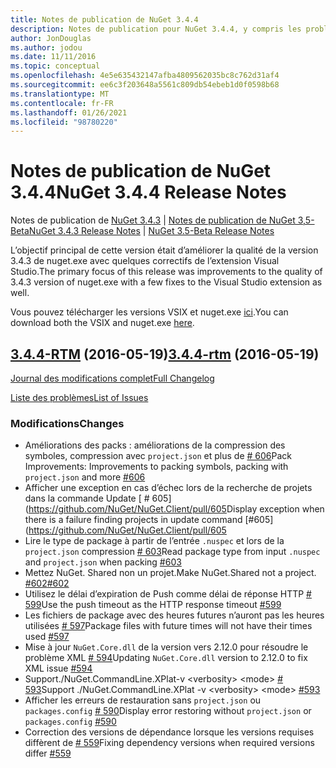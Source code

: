 ```yaml
---
title: Notes de publication de NuGet 3.4.4
description: Notes de publication pour NuGet 3.4.4, y compris les problèmes connus, les correctifs de bogues, les fonctionnalités ajoutées et DCR.
author: JonDouglas
ms.author: jodou
ms.date: 11/11/2016
ms.topic: conceptual
ms.openlocfilehash: 4e5e635432147afba4809562035bc8c762d31af4
ms.sourcegitcommit: ee6c3f203648a5561c809db54ebeb1d0f0598b68
ms.translationtype: MT
ms.contentlocale: fr-FR
ms.lasthandoff: 01/26/2021
ms.locfileid: "98780220"
---
```

# <a name="nuget-344-release-notes"></a><span data-ttu-id="363e4-103">Notes de publication de NuGet 3.4.4</span><span class="sxs-lookup"><span data-stu-id="363e4-103">NuGet 3.4.4 Release Notes</span></span>

<span data-ttu-id="363e4-104">Notes de publication de [NuGet 3.4.3](../release-notes/nuget-3.4.3.md)  |  [Notes de publication de NuGet 3,5-Beta](../release-notes/nuget-3.5-Beta.md)</span><span class="sxs-lookup"><span data-stu-id="363e4-104">[NuGet 3.4.3 Release Notes](../release-notes/nuget-3.4.3.md) | [NuGet 3.5-Beta Release Notes](../release-notes/nuget-3.5-Beta.md)</span></span>

<span data-ttu-id="363e4-105">L’objectif principal de cette version était d’améliorer la qualité de la version 3.4.3 de nuget.exe avec quelques correctifs de l’extension Visual Studio.</span><span class="sxs-lookup"><span data-stu-id="363e4-105">The primary focus of this release was improvements to the quality of 3.4.3 version of nuget.exe with a few fixes to the Visual Studio extension as well.</span></span>

<span data-ttu-id="363e4-106">Vous pouvez télécharger les versions VSIX et nuget.exe [ici](https://dist.nuget.org/index.html).</span><span class="sxs-lookup"><span data-stu-id="363e4-106">You can download both the VSIX and nuget.exe [here](https://dist.nuget.org/index.html).</span></span>

## <a name="344-rtm-2016-05-19"></a><span data-ttu-id="363e4-107">[3.4.4-RTM](https://github.com/NuGet/NuGet.Client/tree/3.4.4-rtm) (2016-05-19)</span><span class="sxs-lookup"><span data-stu-id="363e4-107">[3.4.4-rtm](https://github.com/NuGet/NuGet.Client/tree/3.4.4-rtm) (2016-05-19)</span></span>

[<span data-ttu-id="363e4-108">Journal des modifications complet</span><span class="sxs-lookup"><span data-stu-id="363e4-108">Full Changelog</span></span>](https://github.com/NuGet/NuGet.Client/compare/3.5.0-beta-final...3.4.4-rtm)

[<span data-ttu-id="363e4-109">Liste des problèmes</span><span class="sxs-lookup"><span data-stu-id="363e4-109">List of Issues</span></span>](https://github.com/NuGet/Home/issues?q=is%3Aissue+milestone%3A3.4.4+is%3Aclosed)

### <a name="changes"></a><span data-ttu-id="363e4-110">Modifications</span><span class="sxs-lookup"><span data-stu-id="363e4-110">Changes</span></span>

- <span data-ttu-id="363e4-111">Améliorations des packs : améliorations de la compression des symboles, compression avec `project.json` et plus de [ \# 606](https://github.com/NuGet/NuGet.Client/pull/606)</span><span class="sxs-lookup"><span data-stu-id="363e4-111">Pack Improvements: Improvements to packing symbols, packing with `project.json` and more [\#606](https://github.com/NuGet/NuGet.Client/pull/606)</span></span>
- <span data-ttu-id="363e4-112">Afficher une exception en cas d’échec lors de la recherche de projets dans la commande Update [ \# 605] (https://github.com/NuGet/NuGet.Client/pull/605</span><span class="sxs-lookup"><span data-stu-id="363e4-112">Display exception when there is a failure finding projects in update command [\#605](https://github.com/NuGet/NuGet.Client/pull/605</span></span>
- <span data-ttu-id="363e4-113">Lire le type de package à partir de l’entrée `.nuspec` et lors de la `project.json` compression [ \# 603](https://github.com/NuGet/NuGet.Client/pull/603)</span><span class="sxs-lookup"><span data-stu-id="363e4-113">Read package type from input `.nuspec` and `project.json` when packing [\#603](https://github.com/NuGet/NuGet.Client/pull/603)</span></span>
- <span data-ttu-id="363e4-114">Mettez NuGet. Shared non un projet.</span><span class="sxs-lookup"><span data-stu-id="363e4-114">Make NuGet.Shared not a project.</span></span> [<span data-ttu-id="363e4-115">\#602</span><span class="sxs-lookup"><span data-stu-id="363e4-115">\#602</span></span>](https://github.com/NuGet/NuGet.Client/pull/602)
- <span data-ttu-id="363e4-116">Utilisez le délai d’expiration de Push comme délai de réponse HTTP [ \# 599](https://github.com/NuGet/NuGet.Client/pull/599)</span><span class="sxs-lookup"><span data-stu-id="363e4-116">Use the push timeout as the HTTP response timeout [\#599](https://github.com/NuGet/NuGet.Client/pull/599)</span></span>
- <span data-ttu-id="363e4-117">Les fichiers de package avec des heures futures n’auront pas les heures utilisées [ \# 597](https://github.com/NuGet/NuGet.Client/pull/597)</span><span class="sxs-lookup"><span data-stu-id="363e4-117">Package files with future times will not have their times used [\#597](https://github.com/NuGet/NuGet.Client/pull/597)</span></span>
- <span data-ttu-id="363e4-118">Mise à jour `NuGet.Core.dll` de la version vers 2.12.0 pour résoudre le problème XML [ \# 594](https://github.com/NuGet/NuGet.Client/pull/594)</span><span class="sxs-lookup"><span data-stu-id="363e4-118">Updating `NuGet.Core.dll` version to 2.12.0 to fix XML issue [\#594](https://github.com/NuGet/NuGet.Client/pull/594)</span></span>
- <span data-ttu-id="363e4-119">Support./NuGet.CommandLine.XPlat-v \<verbosity\> \<mode\> [ \# 593](https://github.com/NuGet/NuGet.Client/pull/593)</span><span class="sxs-lookup"><span data-stu-id="363e4-119">Support ./NuGet.CommandLine.XPlat -v \<verbosity\> \<mode\> [\#593](https://github.com/NuGet/NuGet.Client/pull/593)</span></span>
- <span data-ttu-id="363e4-120">Afficher les erreurs de restauration sans `project.json` ou `packages.config` [ \# 590](https://github.com/NuGet/NuGet.Client/pull/590)</span><span class="sxs-lookup"><span data-stu-id="363e4-120">Display error restoring without `project.json` or `packages.config` [\#590](https://github.com/NuGet/NuGet.Client/pull/590)</span></span>
- <span data-ttu-id="363e4-121">Correction des versions de dépendance lorsque les versions requises diffèrent de [ \# 559](https://github.com/NuGet/NuGet.Client/pull/559)</span><span class="sxs-lookup"><span data-stu-id="363e4-121">Fixing dependency versions when required versions differ [\#559](https://github.com/NuGet/NuGet.Client/pull/559)</span></span>